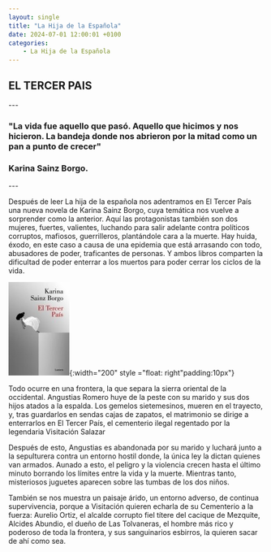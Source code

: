 ```yaml
---
layout: single
title: "La Hija de la Española"
date: 2024-07-01 12:00:01 +0100
categories: 
    - La Hija de la Española
---
```

<h2>EL TERCER PAIS</h2>
---



<h3>"La vida fue aquello que pasó.  Aquello que hicimos y nos hicieron. 
La bandeja donde nos abrieron por la   mitad como un pan a punto de crecer"</h3> 
<h3>Karina Sainz Borgo.</h3>
---


Después de leer La hija de la española nos adentramos en  El Tercer País 
una nueva novela de
Karina Sainz Borgo, cuya temática nos vuelve a sorprender como la 
anterior. Aquí las  protagonistas también son dos mujeres, fuertes, 
valientes,  luchando para salir adelante contra 
políticos corruptos, mafiosos, guerrilleros, plantándole cara a la
muerte. Hay huida, éxodo, en 
este caso a causa de una epidemia que está arrasando con todo,
abusadores de poder, traficantes de personas. Y ambos libros 
comparten la dificultad de poder enterrar a los muertos para 
poder  cerrar los ciclos de la vida. 

 

![el tercer pais](<../assets/img/el tercer pais.jpg>){:width="200" style ="float: right"padding:10px"}


Todo ocurre en una frontera, la que separa la sierra oriental de 
la  occidental. Angustias Romero
huye de la peste con su marido y sus dos  hijos atados a la 
espalda. Los gemelos sietemesinos, 
mueren en el  trayecto, y, tras guardarlos en sendas cajas de
zapatos, el matrimonio  se dirige 
a enterrarlos en El Tercer País, el cementerio ilegal  regentado 
por la legendaria Visitación 
Salazar


Después de esto, Angustias es abandonada por su marido y   luchará 
junto a la sepulturera contra
un entorno hostil donde, la única ley la dictan quienes van 
armados.  Aunado a esto,  el peligro
y la violencia crecen  hasta el último minuto borrando los
límites entre la vida y la muerte.
Mientras tanto, misteriosos juguetes   aparecen sobre  las 
tumbas de los dos niños.


También se nos muestra un paisaje árido, un entorno adverso, de
continua supervivencia, porque a 
Visitación quieren echarla de su Cementerio a la fuerza: Aurelio 
Ortiz, el alcalde corrupto fiel 
títere del cacique de Mezquite, Alcides Abundio, el dueño de Las 
Tolvaneras, el hombre más rico y 
poderoso de toda la frontera, y sus sanguinarios esbirros, la 
quieren sacar de ahí como sea.





